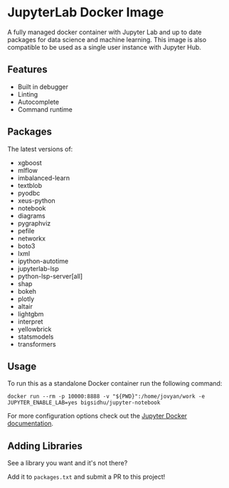 # JupyterLab Docker Image

A fully managed docker container with Jupyter Lab and up to date packages for data science and machine learning. This image is also compatible to be used as a single user instance with Jupyter Hub.

## Features

- Built in debugger
- Linting
- Autocomplete
- Command runtime

## Packages

The latest versions of:
- xgboost
- mlflow
- imbalanced-learn 
- textblob 
- pyodbc 
- xeus-python
- notebook
- diagrams 
- pygraphviz 
- pefile 
- networkx 
- boto3
- lxml
- ipython-autotime
- jupyterlab-lsp
- python-lsp-server[all]
- shap
- bokeh
- plotly
- altair
- lightgbm
- interpret
- yellowbrick
- statsmodels
- transformers

## Usage

To run this as a standalone Docker container run the following command:

`docker run --rm -p 10000:8888 -v "${PWD}":/home/jovyan/work -e JUPYTER_ENABLE_LAB=yes bigsidhu/jupyter-notebook`

For more configuration options check out the [Jupyter Docker documentation](https://jupyter-docker-stacks.readthedocs.io/en/latest/using/common.html).

## Adding Libraries

See a library you want and it's not there?

Add it to `packages.txt` and submit a PR to this project!
